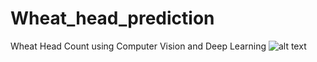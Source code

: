 # Wheat_head_prediction
Wheat Head Count using Computer Vision and Deep Learning
![alt text](https://github.com/https://github.com/Deepika-Sharma08/Wheat_head_prediction/blob/master/Caveats.png?raw=true)

